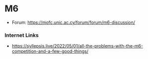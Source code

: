 # M6



+ Forum: https://mofc.unic.ac.cy/forum/forum/m6-discussion/




### Internet Links
+ https://syllepsis.live/2022/05/01/all-the-problems-with-the-m6-competition-and-a-few-good-things/